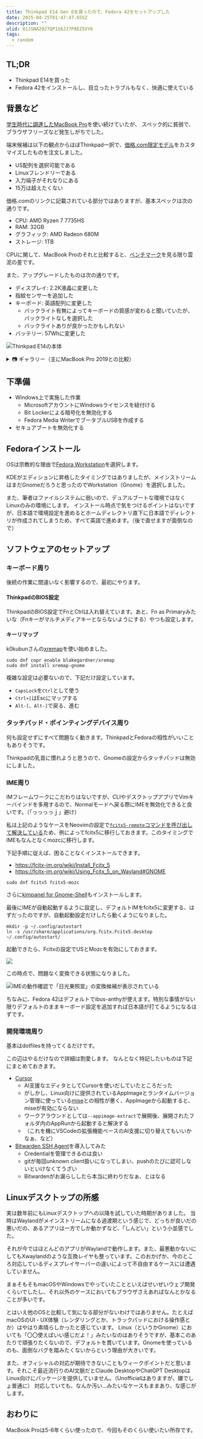 ```yaml
---
title: Thinkpad E14 Gen 6を買ったので、Fedora 42をセットアップした
date: 2025-04-25T01:47:47.655Z
description: ""
ulid: 01JSNA2927QP1S6JJ7P8EZ5VY6
tags:
  - random
---
```


## TL;DR

- Thinkpad E14を買った
- Fedora 42をインストールし、目立ったトラブルもなく、快適に使えている

## 背景など

[学生時代に調達したMacBook Pro](https://support.apple.com/en-us/111945)を使い続けていたが、 スペック的に貧弱で、ブラウザフリーズなど発生しがちでした。

端末候補は以下の観点からほぼThinkpad一択で、[価格.com限定モデル](https://kakaku.com/item/K0001620677/)をカスタマイズしたものを注文しました。

- US配列を選択可能である
- Linuxフレンドリーである
- 入力端子がそれなりにある
- 15万は超えたくない

価格.comのリンクに記載されている部分ではありますが、基本スペックは次の通りです。

- CPU: AMD Ryzen 7 7735HS
- RAM: 32GB
- グラフィック: AMD Radeon 680M
- ストレージ: 1TB

CPUに関して、MacBook Proのそれと比較すると、[ベンチマーク](https://www.cpubenchmark.net/compare/3605vs5138/Intel-i5-8257U-vs-AMD-Ryzen-7-7735HS)を見る限り雲泥の差です。

また、アップグレードしたものは次の通りです。

- ディスプレイ: 2.2K液晶に変更した
- 指紋センサーを追加した
- キーボード: 英語配列に変更した
  - バックライト有無によってキーボードの質感が変わると聞いていたが、バックライトなしを選択した
  - バックライトありが良かったかもしれない
- バッテリー: 57Whに変更した

![Thinkpad E14の本体](./20250426_143002.jpg)

<details><summary>📷️ ギャラリー（主にMacBook Pro 2019との比較）</summary><div>

色の問題もありそうだが、指紋が目立ちやすい印象です。横から見ると倍くらいの厚みがあり、実際重量もMacBook Proより100g程度重いです。（公称値は1.44kg~となっている）

![上から見た図](./20250426_162902.jpg)

![横から見た図](./20250426_162920.jpg)

![開いた状態の図](./20250426_163038.jpg)

</div></details>


## 下準備

- Windows上で実施した作業
  - MicrosoftアカウントにWindowsライセンスを紐付ける
  - Bit Lockerによる暗号化を無効化する
  - Fedora Media WriterでブータブルUSBを作成する
- セキュアブートを無効化する

## Fedoraインストール

OSは宗教的な理由で[Fedora Workstation](https://fedoraproject.org/workstation/)を選択します。

KDEがエディションに昇格したタイミングではありましたが、メインストリームはまだGnomeだろうと思ったのでWorkstation（Gnome）を選択しました。

また、筆者はファイルシステムに弱いので、デュアルブートな環境ではなくLinuxのみの環境にします。
インストール時点で気をつけるポイントはないですが、日本語で環境設定を進めるとホームディレクトリ直下に日本語でディレクトリが作成されてしまうため、すべて英語で進めます。（後で直せますが面倒なので）

## ソフトウェアのセットアップ

### キーボード周り

後続の作業に間違いなく影響するので、最初にやります。

#### ThinkpadのBIOS設定

ThinkpadのBIOS設定でFnとCtrlは入れ替えています。あと、Fn as Primaryみたいな（Fnキーがマルチメディアキーとならないようにする）やつも設定します。

#### キーリマップ

k0kubunさんの[xremap](https://github.com/xremap/xremap)を使い始めました。

```
sudo dnf copr enable blakegardner/xremap
sudo dnf install xremap-gnome
```

複雑な設定は必要ないので、下記だけ設定しています。

- `CapsLock`を`Ctrl`として使う
- `Ctrl+[`はEscにマップする
- `Alt-[`、`Alt-]`で戻る、進む

### タッチパッド・ポインティングデバイス周り

何も設定せずにすべて問題なく動きます。ThinkpadとFedoraの相性がいいこともありそうです。

Thinkpadの乳首に慣れようと思うので、Gnomeの設定からタッチパッドは無効にしました。

### IME周り

IMフレームワークにこだわりはないですが、CLIやデスクトップアプリでVimキーバインドを多用するので、Normalモードへ戻る際にIMEを無効化できると良いです。（「っっっっｊ」避け）

私は上記のようなケースをNeovimの設定で[`fcitx5-remote`コマンドを呼び出して解決している](https://github.com/shiomiyan/dotfiles/blob/6d1621cbe744c5466e2de9ac6c1c1794053cde7a/config/nvim/init.lua#L356-L361)ため、例によってfcitx5に移行しておきます。このタイミングでIMEもなんとなくmozcに移行します。

下記手順に従えば、困ることなくインストールできます。

- https://fcitx-im.org/wiki/Install_Fcitx_5
- https://fcitx-im.org/wiki/Using_Fcitx_5_on_Wayland#GNOME

```
sudo dnf fcitx5 fcitx5-mozc
```

さらに[kimpanel for Gnome-Shell](https://extensions.gnome.org/extension/261/kimpanel/)もインストールします。

最後にIMEが自動起動するように設定し、デフォルトIMをfcitx5に変更する、はずだったのですが、自動起動設定だけしたら動くようになりました。

```
mkdir -p ~/.config/autostart
ln -s /usr/share/applications/org.fcitx.Fcitx5.desktop ~/.config/autostart/
```

起動できたら、Fcitxの設定でUSとMozcを有効にしておきます。

![](./fcitx-configuration.png)

この時点で、問題なく変換できる状態になりました。

![IMEの動作確認で「日光東照宮」の変換候補が表示されている](./ime.png)

ちなみに、Fedora 42はデフォルトでibus-anthyが使えます。特別な事情がない限りデフォルトのままキーボード設定を追加すれば日本語が打てるようになるはずです。

### 開発環境周り

基本はdotfilesを持ってくるだけです。

この辺はやるだけなので詳細は割愛します。
なんとなく特記したいものは下記にまとめておきます。

- [Cursor](https://www.cursor.com/ja/downloads)
  - AI支援なエディタとしてCursorを使いだしていたところだった
  - がしかし、Linux向けに提供されているAppImageとランタイムバージョン管理に使っている[mise](https://mise.jdx.dev/)との相性が悪く、AppImageから起動すると、miseが有効にならない
  - ワークアラウンドとしては`--appimage-extract`で展開後、展開されたフォルダ内のAppRunから起動すると解決する
  - （これを機にVSCodeの拡張機能ベースのAI支援に切り替えてもいいかなぁ、など）
- [Bitwarden SSH Agent](https://bitwarden.com/help/ssh-agent/)を導入してみた
  - Credentialを管理できるのは良い
  - gitが毎回unknown client扱いになってしまい、pushのたびに認可しないといけなくてうざい
  - Bitwardenがお漏らししたら本当に終わりだなぁ、とはなる

## Linuxデスクトップの所感

実は数年前にもLinuxデスクトップへの以降を試していた時期がありました。
当時はWaylandがメインストリームになる過渡期という感じで、どっちが良いだの悪いだの、あるアプリは一方でしか動かずなど、「しんどい」という小並感でした。

それが今ではほとんどのアプリがWaylandで動作します。また、最悪動かないにしてもXwaylandのような互換レイヤも整っています。このおかげか、今のところ対応しているディスプレイサーバーの違いによって不自由するケースには遭遇していません。

まぁそもそもmacOSやWindowsでやっていたことといえばせいぜいウェブ開発くらいでしたし、それ以外のケースにおいてもブラウザさえあればなんとかなることが多いです。

とはいえ他のOSと比較して気になる部分がないわけではありません。たとえばmacOSのUI・UX体験（レンダリングとか、トラックパッドにおける操作感とか）はやはり素晴らしかったと感じています。
Linux（というかGnome）においても「〇〇使えばいい感じだよ！」みたいなのはありそうですが、基本このあたりで頑張りたくないので、デフォルトを貫いています。Gnomeを使っているのも、面倒なバグを踏みたくないからという理由が大きいです。

また、オフィシャルの対応が期待できないこともウィークポイントだと思います。それこそ最近流行りのAI文脈だとClaude DesktopやChatGPT DesktopはLinux向けにパッケージを提供していません。（Unofficialはありますが、嫌でしょ普通に）
対応していても、なんか汚い...みたいなケースもままあり、な感じがします。

## おわりに

MacBook Proは5-6年くらい使ったので、今回もそのくらい使いたい所存です。
